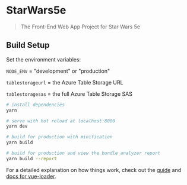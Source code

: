 # StarWars5e

> The Front-End Web App Project for Star Wars 5e

## Build Setup

Set the environment variables:

`NODE_ENV` = "development" or "production"

`tablestorageurl` = the Azure Table Storage URL

`tablestoragesas` = the full Azure Table Storage SAS


``` bash
# install dependencies
yarn

# serve with hot reload at localhost:8080
yarn dev

# build for production with minification
yarn build

# build for production and view the bundle analyzer report
yarn build --report
```

For a detailed explanation on how things work, check out the [guide](http://vuejs-templates.github.io/webpack/) and [docs for vue-loader](http://vuejs.github.io/vue-loader).
